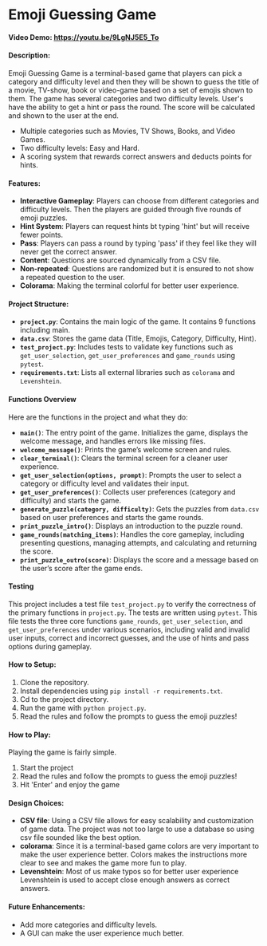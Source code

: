 # Emoji Guessing Game
#### Video Demo: https://youtu.be/9LgNJ5E5_To
#### Description:
Emoji Guessing Game is a terminal-based game that players can pick a category and difficulty level and then they will be shown to guess the title of a movie, TV-show, book or video-game based on a set of emojis shown to them. The game has several categories and two difficulty levels. User's have the ability to get a hint or pass the round. The score will be calculated and shown to the user at the end.

- Multiple categories such as Movies, TV Shows, Books, and Video Games.
- Two difficulty levels: Easy and Hard.
- A scoring system that rewards correct answers and deducts points for hints.

#### Features:
- **Interactive Gameplay**: Players can choose from different categories and difficulty levels. Then the players are guided through five rounds of emoji puzzles.
- **Hint System**: Players can request hints bt typing 'hint' but will receive fewer points.
- **Pass**: Players can pass a round by typing 'pass' if they feel like they will never get the correct answer.
- **Content**: Questions are sourced dynamically from a CSV file.
- **Non-repeated**: Questions are randomized but it is ensured to not show a repeated question to the user.
- **Colorama**: Making the terminal colorful for better user experience.

#### Project Structure:
- **`project.py`**: Contains the main logic of the game. It contains 9 functions including main.
- **`data.csv`**: Stores the game data (Title, Emojis, Category, Difficulty, Hint).
- **`test_project.py`**: Includes tests to validate key functions such as `get_user_selection`, `get_user_preferences` and `game_rounds` using `pytest`.
- **`requirements.txt`**: Lists all external libraries such as `colorama` and `Levenshtein`.

#### Functions Overview
Here are the functions in the project and what they do:

- **`main()`**: The entry point of the game. Initializes the game, displays the welcome message, and handles errors like missing files.
- **`welcome_message()`**: Prints the game’s welcome screen and rules.
- **`clear_terminal()`**: Clears the terminal screen for a cleaner user experience.
- **`get_user_selection(options, prompt)`**: Prompts the user to select a category or difficulty level and validates their input.
- **`get_user_preferences()`**: Collects user preferences (category and difficulty) and starts the game.
- **`generate_puzzle(category, difficulty)`**: Gets the puzzles from `data.csv` based on user preferences and starts the game rounds.
- **`print_puzzle_intro()`**: Displays an introduction to the puzzle round.
- **`game_rounds(matching_items)`**: Handles the core gameplay, including presenting questions, managing attempts, and calculating and returning the score.
- **`print_puzzle_outro(score)`**: Displays the score and a message based on the user’s score after the game ends.

#### Testing
This project includes a test file `test_project.py` to verify the correctness of the primary functions in `project.py`. The tests are written using `pytest`. This file tests the three core functions `game_rounds`, `get_user_selection`, and `get_user_preferences` under various scenarios, including valid and invalid user inputs, correct and incorrect guesses, and the use of hints and pass options during gameplay.

#### How to Setup:
1. Clone the repository.
2. Install dependencies using `pip install -r requirements.txt`.
3. Cd to the project directory.
4. Run the game with `python project.py`.
5. Read the rules and follow the prompts to guess the emoji puzzles!

#### How to Play:
Playing the game is fairly simple.
1. Start the project
2. Read the rules and follow the prompts to guess the emoji puzzles!
3. Hit 'Enter' and enjoy the game

#### Design Choices:
- **CSV file**: Using a CSV file allows for easy scalability and customization of game data. The project was not too large to use a database so using csv file sounded like the best option.
- **colorama**: Since it is a terminal-based game colors are very important to make the user experience better. Colors makes the instructions more clear to see and makes the game more fun to play.
- **Levenshtein**: Most of us make typos so for better user experience Levenshtein is used to accept close enough answers as correct answers.

#### Future Enhancements:
- Add more categories and difficulty levels.
- A GUI can make the user experience much better.
